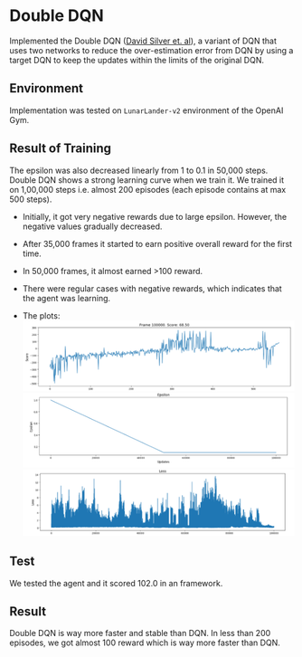 # Double DQN

Implemented the Double DQN ([David Silver et. al](https://arxiv.org/pdf/1509.06461)), a variant of DQN that uses two networks to reduce the over-estimation error from DQN by using a target DQN to keep the updates within the limits of the original DQN. 

## Environment 
Implementation was tested on `LunarLander-v2` environment of the OpenAI Gym. 

## Result of Training 
The epsilon was also decreased linearly from 1 to 0.1 in 50,000 steps. 
Double DQN shows a strong learning curve when we train it. We trained it on 1,00,000 steps i.e. almost 200 episodes (each episode contains at max 500 steps).

- Initially, it got very negative rewards due to large epsilon. However, the negative values gradually decreased.

- After 35,000 frames it started to earn positive overall reward for the first time. 

- In 50,000 frames, it almost earned >100 reward. 

- There were regular cases with negative rewards, which indicates that the agent was learning. 

- The plots:
![Reward](./score.png)
![Epochs](./epsilon.png)
![Loss](./loss.png)


## Test
We tested the agent and it scored 102.0 in an framework. 

## Result
Double DQN is way more faster and stable than DQN. In less than 200 episodes, we got almost 100 reward which is way more faster than DQN.


